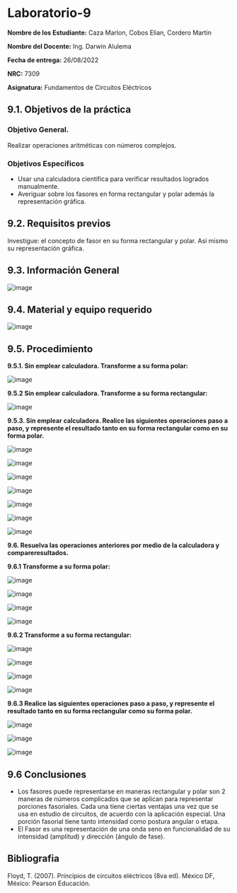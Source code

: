 # Laboratorio-9
**Nombre de los Estudiante:** Caza Marlon, Cobos Elian, Cordero Martin

**Nombre del Docente:** Ing. Darwin Alulema

**Fecha de entrega:** 26/08/2022

**NRC:** 7309

**Asignatura:** Fundamentos de Circuitos Eléctricos

## **9.1. Objetivos de la práctica**

### **Objetivo General.**

Realizar operaciones aritméticas con números complejos.

### **Objetivos Especificos** 

* Usar una calculadora científica para verificar resultados logrados manualmente. 
* Averiguar sobre los fasores en forma rectangular y polar además la representación gráfica. 

## **9.2. Requisitos previos**

Investigue: el concepto de fasor en su forma rectangular y polar. Así mismo su representación gráfica.

## **9.3. Información General**

![image](https://user-images.githubusercontent.com/105742149/186949535-140709e6-4c6a-452e-b9b4-3f3477f4624f.png)


## **9.4. Material y equipo requerido**

![image](https://user-images.githubusercontent.com/105742149/186809074-fec58cfb-995b-4ac6-b687-e4e39af6019a.png)

## **9.5. Procedimiento**

**9.5.1. Sin emplear calculadora. Transforme a su forma polar:**

![image](https://user-images.githubusercontent.com/105742149/186947398-31cb5261-44c5-4c45-a611-41fdc5ba48ce.png)

**9.5.2 Sin emplear calculadora. Transforme a su forma rectangular:**

![image](https://user-images.githubusercontent.com/105742149/186954559-77ed9184-74a4-49bd-8508-f9f89d942874.png)

**9.5.3. Sin emplear calculadora. Realice las siguientes operaciones paso a paso, y represente el resultado tanto en su forma rectangular como en su forma polar.**

![image](https://user-images.githubusercontent.com/105742149/186809589-1ba19298-b0c4-4110-b94f-85fa2205f907.png)

![image](https://user-images.githubusercontent.com/105742149/186947444-9fbab881-da9c-4327-9235-1682e7b6ea7b.png)

![image](https://user-images.githubusercontent.com/105742149/186809615-4ac5d619-ecc4-4948-859c-ff8c2307173e.png)

![image](https://user-images.githubusercontent.com/105742149/186831884-4864e5b7-ab7d-4c9b-b3ac-c70f703e8625.png)

![image](https://user-images.githubusercontent.com/105742149/186809632-62614c67-13e0-4439-ae67-4953477f546e.png)

![image](https://user-images.githubusercontent.com/105742149/186946725-b425396e-c1df-4b91-892d-a0c8b6208877.png)

![image](https://user-images.githubusercontent.com/105742149/186946749-f68bf77d-d181-4d82-bb08-97436c4bfb5f.png)

**9.6. Resuelva las operaciones anteriores por medio de la calculadora y compareresultados.**

**9.6.1 Transforme a su forma polar:**

![image](https://user-images.githubusercontent.com/105742149/186950961-bcf4425e-795e-4775-94cd-8ce49174fbda.png)

![image](https://user-images.githubusercontent.com/105742149/186950979-0c8019b4-4251-435f-b2f6-a084c5c63240.png)

![image](https://user-images.githubusercontent.com/105742149/186950994-120e0fdd-b376-4f1b-b18e-38a7e6ee3dd5.png)

![image](https://user-images.githubusercontent.com/105742149/186951003-b5a7267d-0f68-471f-98da-7825e68fdab0.png)


**9.6.2 Transforme a su forma rectangular:**

![image](https://user-images.githubusercontent.com/105742149/186950624-b1ba471a-05b9-4f57-9f97-74e65ec1f9e2.png)

![image](https://user-images.githubusercontent.com/105742149/186950640-70407674-a4df-436c-a5db-12c27d154423.png)

![image](https://user-images.githubusercontent.com/105742149/186950670-5910a14e-2c9a-45f7-aaed-861b5ad5dd63.png)

![image](https://user-images.githubusercontent.com/105742149/186950690-5517e831-6de6-4de5-88cf-fe01b5c5971c.png)

**9.6.3 Realice las siguientes operaciones paso a paso, y represente el resultado tanto en su forma rectangular como su forma polar.**

![image](https://user-images.githubusercontent.com/105742149/186949326-1be81c21-b834-415f-9680-89cddcdf0380.png)

![image](https://user-images.githubusercontent.com/105742149/186949364-fdf4cbf3-eeea-44d7-b8d2-79468ae3542d.png)

![image](https://user-images.githubusercontent.com/105742149/186949395-fbd629f1-afb1-4b5f-abea-3a5677568c38.png)



## **9.6 Conclusiones**

* Los fasores puede representarse en maneras rectangular y polar son 2 maneras de números complicados que se aplican para representar porciones fasoriales. Cada una tiene ciertas ventajas una vez que se usa en estudio de circuitos, de acuerdo con la aplicación especial. Una porción fasorial tiene tanto intensidad como postura angular o etapa. 
* El Fasor es una representación de una onda seno en funcionalidad de su intensidad (amplitud) y dirección (ángulo de fase). 

## **Bibliografia**

Floyd, T. (2007). Principios de circuitos eléctricos (8va ed). México DF, México: Pearson Educación.
